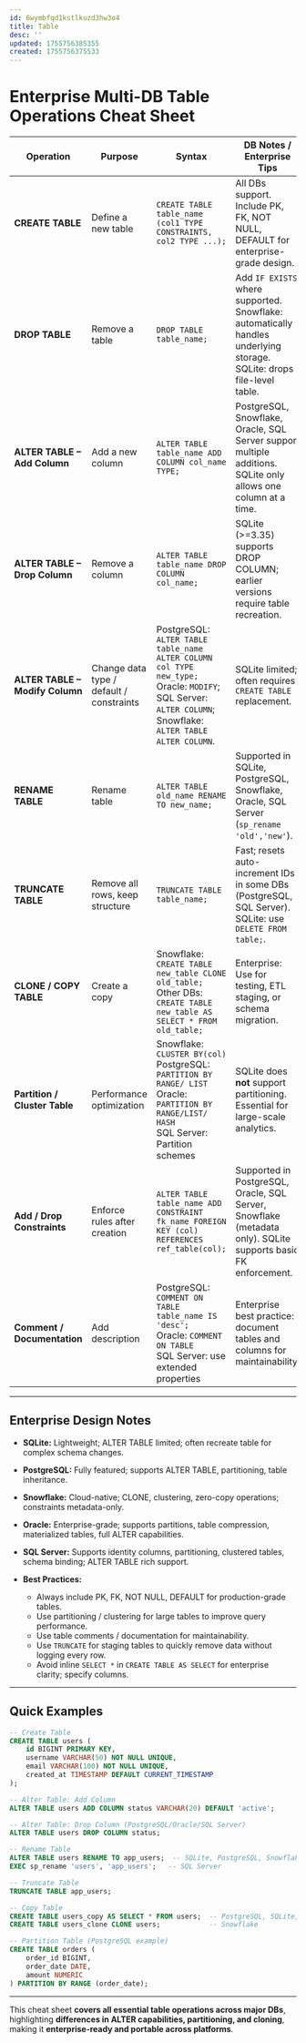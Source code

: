 ```yaml
---
id: 6wymbfqd1kstlkuzd3hw3o4
title: Table
desc: ''
updated: 1755756385355
created: 1755756375533
---
```


# **Enterprise Multi-DB Table Operations Cheat Sheet**

| Operation                       | Purpose                                  | Syntax                                                                                                                                                        | DB Notes / Enterprise Tips                                                                                            |
| ------------------------------- | ---------------------------------------- | ------------------------------------------------------------------------------------------------------------------------------------------------------------- | --------------------------------------------------------------------------------------------------------------------- |
| **CREATE TABLE**                | Define a new table                       | `CREATE TABLE table_name (col1 TYPE CONSTRAINTS, col2 TYPE ...);`                                                                                             | All DBs support. Include PK, FK, NOT NULL, DEFAULT for enterprise-grade design.                                       |
| **DROP TABLE**                  | Remove a table                           | `DROP TABLE table_name;`                                                                                                                                      | Add `IF EXISTS` where supported. Snowflake: automatically handles underlying storage. SQLite: drops file-level table. |
| **ALTER TABLE – Add Column**    | Add a new column                         | `ALTER TABLE table_name ADD COLUMN col_name TYPE;`                                                                                                            | PostgreSQL, Snowflake, Oracle, SQL Server support multiple additions. SQLite only allows one column at a time.        |
| **ALTER TABLE – Drop Column**   | Remove a column                          | `ALTER TABLE table_name DROP COLUMN col_name;`                                                                                                                | SQLite (>=3.35) supports DROP COLUMN; earlier versions require table recreation.                                      |
| **ALTER TABLE – Modify Column** | Change data type / default / constraints | PostgreSQL: `ALTER TABLE table_name ALTER COLUMN col TYPE new_type;` <br>Oracle: `MODIFY`; SQL Server: `ALTER COLUMN`; Snowflake: `ALTER TABLE ALTER COLUMN`. | SQLite limited; often requires `CREATE TABLE` replacement.                                                            |
| **RENAME TABLE**                | Rename table                             | `ALTER TABLE old_name RENAME TO new_name;`                                                                                                                    | Supported in SQLite, PostgreSQL, Snowflake, Oracle, SQL Server (`sp_rename 'old','new'`).                             |
| **TRUNCATE TABLE**              | Remove all rows, keep structure          | `TRUNCATE TABLE table_name;`                                                                                                                                  | Fast; resets auto-increment IDs in some DBs (PostgreSQL, SQL Server). SQLite: use `DELETE FROM table;`.               |
| **CLONE / COPY TABLE**          | Create a copy                            | Snowflake: `CREATE TABLE new_table CLONE old_table;` <br>Other DBs: `CREATE TABLE new_table AS SELECT * FROM old_table;`                                      | Enterprise: Use for testing, ETL staging, or schema migration.                                                        |
| **Partition / Cluster Table**   | Performance optimization                 | Snowflake: `CLUSTER BY(col)` <br>PostgreSQL: `PARTITION BY RANGE/ LIST` <br>Oracle: `PARTITION BY RANGE/LIST/ HASH` <br>SQL Server: Partition schemes         | SQLite does **not** support partitioning. Essential for large-scale analytics.                                        |
| **Add / Drop Constraints**      | Enforce rules after creation             | `ALTER TABLE table_name ADD CONSTRAINT fk_name FOREIGN KEY (col) REFERENCES ref_table(col);`                                                                  | Supported in PostgreSQL, Oracle, SQL Server, Snowflake (metadata only). SQLite supports basic FK enforcement.         |
| **Comment / Documentation**     | Add description                          | PostgreSQL: `COMMENT ON TABLE table_name IS 'desc';` <br>Oracle: `COMMENT ON TABLE` <br>SQL Server: use extended properties                                   | Enterprise best practice: document tables and columns for maintainability.                                            |

---

## **Enterprise Design Notes**

* **SQLite:** Lightweight; ALTER TABLE limited; often recreate table for complex schema changes.
* **PostgreSQL:** Fully featured; supports ALTER TABLE, partitioning, table inheritance.
* **Snowflake:** Cloud-native; CLONE, clustering, zero-copy operations; constraints metadata-only.
* **Oracle:** Enterprise-grade; supports partitions, table compression, materialized tables, full ALTER capabilities.
* **SQL Server:** Supports identity columns, partitioning, clustered tables, schema binding; ALTER TABLE rich support.
* **Best Practices:**

  * Always include PK, FK, NOT NULL, DEFAULT for production-grade tables.
  * Use partitioning / clustering for large tables to improve query performance.
  * Use table comments / documentation for maintainability.
  * Use `TRUNCATE` for staging tables to quickly remove data without logging every row.
  * Avoid inline `SELECT *` in `CREATE TABLE AS SELECT` for enterprise clarity; specify columns.

---

## **Quick Examples**

```sql
-- Create Table
CREATE TABLE users (
    id BIGINT PRIMARY KEY,
    username VARCHAR(50) NOT NULL UNIQUE,
    email VARCHAR(100) NOT NULL UNIQUE,
    created_at TIMESTAMP DEFAULT CURRENT_TIMESTAMP
);

-- Alter Table: Add Column
ALTER TABLE users ADD COLUMN status VARCHAR(20) DEFAULT 'active';

-- Alter Table: Drop Column (PostgreSQL/Oracle/SQL Server)
ALTER TABLE users DROP COLUMN status;

-- Rename Table
ALTER TABLE users RENAME TO app_users;  -- SQLite, PostgreSQL, Snowflake, Oracle
EXEC sp_rename 'users', 'app_users';   -- SQL Server

-- Truncate Table
TRUNCATE TABLE app_users;

-- Copy Table
CREATE TABLE users_copy AS SELECT * FROM users;  -- PostgreSQL, SQLite, Oracle, SQL Server
CREATE TABLE users_clone CLONE users;            -- Snowflake

-- Partition Table (PostgreSQL example)
CREATE TABLE orders (
    order_id BIGINT,
    order_date DATE,
    amount NUMERIC
) PARTITION BY RANGE (order_date);
```

---

This cheat sheet **covers all essential table operations across major DBs**, highlighting **differences in ALTER capabilities, partitioning, and cloning**, making it **enterprise-ready and portable across platforms**.

